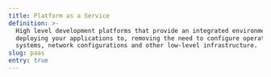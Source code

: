 ```yaml
---
title: Platform as a Service
definition: >-
  High level development platforms that provide an integrated environment for
  deploying your applications to, removing the need to configure operating
  systems, network configurations and other low-level infrastructure.
slug: paas
entry: true
---
```


